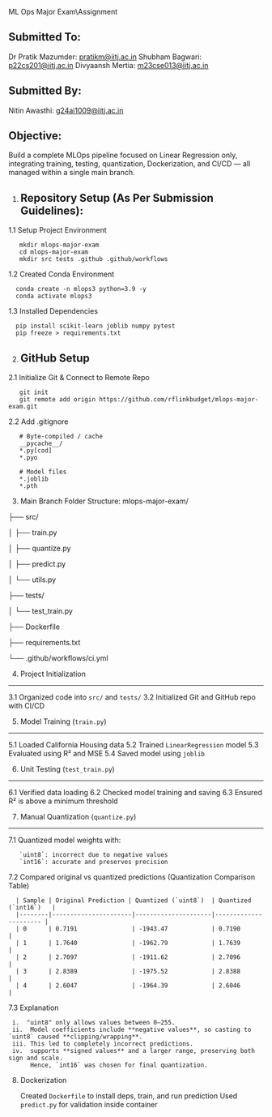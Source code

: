 ML Ops Major Exam\Assignment


Submitted To:
-------------
Dr Pratik Mazumder: pratikm@iitj.ac.in
Shubham Bagwari: p22cs201@iitj.ac.in
Divyaansh Mertia: m23cse013@iitj.ac.in

Submitted By:
-------------
Nitin Awasthi: g24ai1009@iitj.ac.in


Objective:
---------
Build a complete MLOps pipeline focused on Linear Regression only, integrating training, testing,
quantization, Dockerization, and CI/CD — all managed within a single main branch.

1. Repository Setup (As Per Submission Guidelines):
   -----------------------------------------------

  1.1 Setup Project Environment

       mkdir mlops-major-exam
       cd mlops-major-exam
       mkdir src tests .github .github/workflows

  1.2 Created Conda Environment

      conda create -n mlops3 python=3.9 -y
      conda activate mlops3

  1.3 Installed Dependencies

      pip install scikit-learn joblib numpy pytest
      pip freeze > requirements.txt

2. GitHub Setup
   ------------

  2.1 Initialize Git & Connect to Remote Repo
  
       git init
       git remote add origin https://github.com/rflinkbudget/mlops-major-exam.git

  2.2 Add .gitignore
       
       # Byte-compiled / cache
       __pycache__/
       *.py[cod]
       *.pyo

       # Model files
       *.joblib
       *.pth

3. Main Branch Folder Structure:
   mlops-major-exam/

├── src/

│ ├── train.py

│ ├── quantize.py

│ ├── predict.py

│ └── utils.py

├── tests/

│ └── test_train.py

├── Dockerfile

├── requirements.txt

└── .github/workflows/ci.yml
   

4. Project Initialization
-------------------------

  3.1 Organized code into `src/` and `tests/`
  3.2 Initialized Git and GitHub repo with CI/CD

5. Model Training (`train.py`)
------------------------------

  5.1 Loaded California Housing data
  5.2 Trained `LinearRegression` model
  5.3 Evaluated using R² and MSE
  5.4 Saved model using `joblib`

6. Unit Testing (`test_train.py`)
---------------------------------

  6.1 Verified data loading
  6.2 Checked model training and saving
  6.3 Ensured R² is above a minimum threshold


7. Manual Quantization (`quantize.py`)
--------------------------------------

   7.1 Quantized model weights with:

       `uint8`: incorrect due to negative values
       `int16`: accurate and preserves precision

   7.2 Compared original vs quantized predictions (Quantization Comparison Table)

      | Sample | Original Prediction | Quantized (`uint8`)  | Quantized (`int16`)   |
      |--------|----------------------|---------------------|---------------------- |
      | 0      | 0.7191               | -1943.47            | 0.7190                |
      | 1      | 1.7640               | -1962.79            | 1.7639                |
      | 2      | 2.7097               | -1911.62            | 2.7096                |
      | 3      | 2.8389               | -1975.52            | 2.8388                |
      | 4      | 2.6047               | -1964.39            | 2.6046                |

   7.3 Explanation

     i.  "uint8" only allows values between 0–255.
     ii.  Model coefficients include **negative values**, so casting to `uint8` caused **clipping/wrapping**.
     iii. This led to completely incorrect predictions.
     iv.  supports **signed values** and a larger range, preserving both sign and scale.
          Hence, `int16` was chosen for final quantization.

8. Dockerization

   Created `Dockerfile` to install deps, train, and run prediction
   Used `predict.py` for validation inside container
